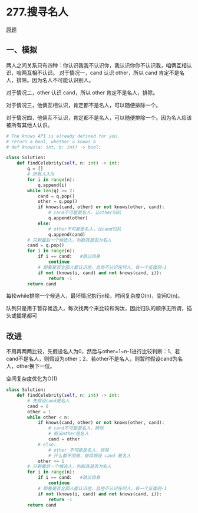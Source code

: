 # 277.搜寻名人

[原题](https://leetcode-cn.com/problems/find-the-celebrity/)

## 一、模拟

两人之间关系只有四种：你认识我我不认识你，我认识你你不认识我，咱俩互相认识，咱两互相不认识。
对于情况一，cand 认识 other，所以 cand 肯定不是名人，排除。因为名人不可能认识别人。

对于情况二，other 认识 cand，所以 other 肯定不是名人，排除。

对于情况三，他俩互相认识，肯定都不是名人，可以随便排除一个。

对于情况四，他俩互不认识，肯定都不是名人，可以随便排除一个。因为名人应该被所有其他人认识。

```python
# The knows API is already defined for you.
# return a bool, whether a knows b
# def knows(a: int, b: int) -> bool:

class Solution:
    def findCelebrity(self, n: int) -> int:
        q = []
        # 所有人入队
        for i in range(n):
            q.append(i)
        while len(q) >= 2:
            cand = q.pop()
            other = q.pop()
            if knows(cand, other) or not knows(other, cand):
                # cand不可能是名人，让other归队
                q.append(other)
            else:
                # other不可能是名人，让cand归队
                q.append(cand)
        # 只剩最后一个候选人，判断其是否为名人
        cand = q.pop()
        for i in range(n):
            if i == cand:   #跳过自身
                continue
            # 即看是否全部人都认识他，且他不认识任何人。有一个反面则-1
            if not (knows(i, cand) and not knows(cand, i)):
                return -1
        return cand
```

每轮while排除一个候选人，最坏情况执行n轮，时间复杂度O(n)，空间O(n)。

队列只是用于暂存候选人，每次找两个来比较和淘汰，因此归队的顺序无所谓，插头或插尾都可

## 改进

不用再两两比较，先假设名人为0，然后与other=1~n-1进行比较判断：1、若cand不是名人，则假设为other；2、若other不是名人，则暂时假设cand为名人，other换下一位。

空间复杂度优化为O(1)

```python
class Solution:
    def findCelebrity(self, n: int) -> int:
        # 先假设cand是名人
        cand = 0
        other = 1
        while other < n:
            if knows(cand, other) or not knows(other, cand):
                # cand不可能是名人，排除
                # 假设other是名人
                cand = other
            # else:
                # other 不可能是名人，排除
                # 什么都不用做，继续假设 cand 是名人
            other += 1
        # 只剩最后一个候选人，判断其是否为名人
        for i in range(n):
            if i == cand:   #跳过自身
                continue
            # 即看是否全部人都认识他，且他不认识任何人。有一个反面则-1
            if not (knows(i, cand) and not knows(cand, i)):
                return -1
        return cand
```

